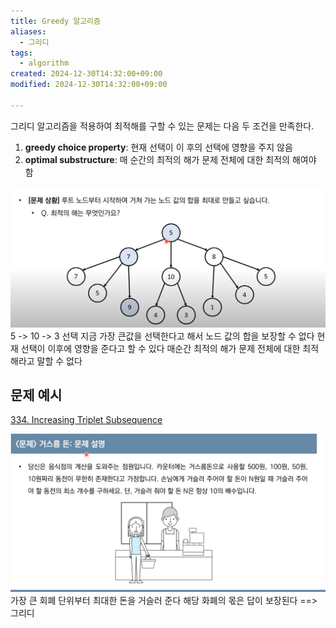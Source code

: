 ```yaml
---
title: Greedy 알고리즘
aliases:
  - 그리디
tags:
  - algorithm
created: 2024-12-30T14:32:00+09:00
modified: 2024-12-30T14:32:00+09:00

---
```

그리디 알고리즘을 적용하여 최적해를 구할 수 있는 문제는 다음 두 조건을 만족한다.
1. **greedy choice property**: 현재 선택이 이 후의 선택에 영향을 주지 않음
2. **optimal substructure**: 매 순간의 최적의 해가 문제 전체에 대한 최적의 해여야 함

![image 20231220052551](../08.media/20231220052551.png)
5 -> 10 -> 3 선택
지금 가장 큰값을 선택한다고 해서 노드 값의 합을 보장할 수 없다
현재 선택이 이후에 영향을 준다고 할 수 있다
매순간 최적의 해가 문제 전체에 대한 최적해라고 말할 수 없다



## 문제 예시
[334. Increasing Triplet Subsequence](334.%20Increasing%20Triplet%20Subsequence.md)

![Pasted image 20231220053453](../08.media/20231220053453.png)
가장 큰 회폐 단위부터 최대한 돈을 거슬러 준다 해당 화폐의 몫은 답이 보장된다 ==> 그리디
